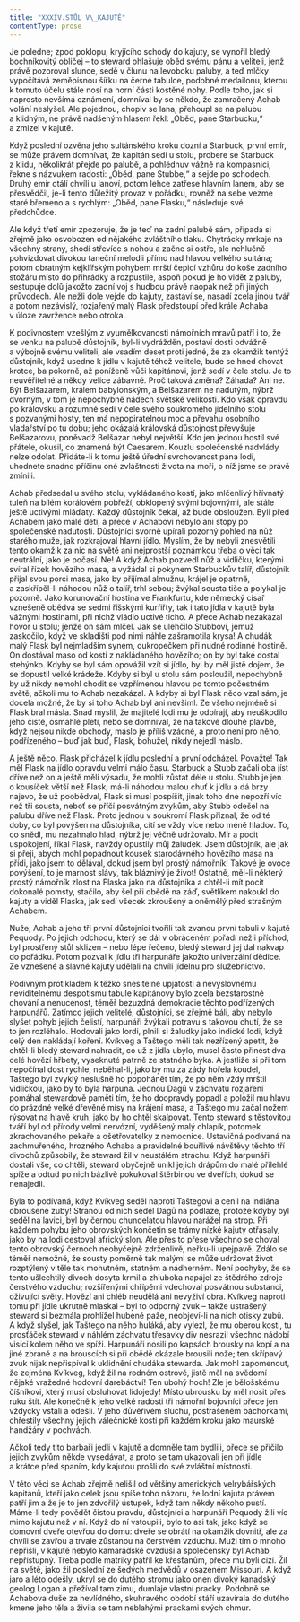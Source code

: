```yaml
---
title: "XXXIV.STŮL V\_KAJUTĚ"
contentType: prose
---
```


Je poledne; zpod poklopu, kryjícího schody do kajuty, se vynořil bledý bochníkovitý obličej – to steward ohlašuje oběd svému pánu a veliteli, jenž právě pozoroval slunce, sedě v člunu na levoboku paluby, a teď mlčky vypočítává zeměpisnou šířku na černé tabulce, podobné medailonu, kterou k tomuto účelu stále nosí na horní části kostěné nohy. Podle toho, jak si naprosto nevšímá oznámení, domníval by se někdo, že zamračený Achab volání neslyšel. Ale pojednou, chopiv se lana, přehoupl se na palubu a klidným, ne právě nadšeným hlasem řekl: „Oběd, pane Starbucku,“ a zmizel v kajutě.

Když poslední ozvěna jeho sultánského kroku dozní a Starbuck, první emír, se může právem domnívat, že kapitán sedí u stolu, probere se Starbuck z klidu, několikrát přejde po palubě, a pohlédnuv vážně na kompasnici, řekne s názvukem radosti: „Oběd, pane Stubbe,“ a sejde po schodech. Druhý emír otálí chvíli u lanoví, potom lehce zatřese hlavním lanem, aby se přesvědčil, je-li tento důležitý provaz v pořádku, rovněž na sebe vezme staré břemeno a s rychlým: „Oběd, pane Flasku,“ následuje své předchůdce.

Ale když třetí emír zpozoruje, že je teď na zadní palubě sám, připadá si zřejmě jako osvobozen od nějakého zvláštního tlaku. Chytrácky mrkaje na všechny strany, shodí střevíce s nohou a začne si ostře, ale nehlučně pohvizdovat divokou taneční melodii přímo nad hlavou velkého sultána; potom obratným kejklířským pohybem mrští čepicí vzhůru do koše zadního stožáru místo do přihrádky a rozpustile, aspoň pokud je ho vidět z paluby, sestupuje dolů jakožto zadní voj s hudbou právě naopak než při jiných průvodech. Ale nežli dole vejde do kajuty, zastaví se, nasadí zcela jinou tvář a potom nezávislý, rozjařený malý Flask předstoupí před krále Achaba v úloze zavržence nebo otroka.

K podivnostem vzešlým z vyumělkovanosti námořních mravů patří i to, že se venku na palubě důstojník, byl-li vydrážděn, postaví dosti odvážně a výbojně svému veliteli, ale vsadím deset proti jedné, že za okamžik tentýž důstojník, když usedne k jídlu v kajutě téhož velitele, bude se hned chovat krotce, ba pokorně, až poníženě vůči kapitánovi, jenž sedí v čele stolu. Je to neuvěřitelné a někdy velice zábavné. Proč taková změna? Záhada? Ani ne. Být Belšazarem, králem babylonským, a Belšazarem ne nadutým, nýbrž dvorným, v tom je nepochybně nádech světské velikosti. Kdo však opravdu po královsku a rozumně sedí v čele svého soukromého jídelního stolu s pozvanými hosty, ten má nepopiratelnou moc a převahu osobního vladařství po tu dobu; jeho okázalá královská důstojnost převyšuje Belšazarovu, poněvadž Belšazar nebyl největší. Kdo jen jednou hostil své přátele, okusil, co znamená být Caesarem. Kouzlu společenské nadvlády nelze odolat. Přidáte-li k tomu ještě úřední svrchovanost pána lodi, uhodnete snadno příčinu oné zvláštnosti života na moři, o níž jsme se právě zmínili.

Achab předsedal u svého stolu, vykládaného kostí, jako mlčenlivý hřívnatý tuleň na bílém korálovém pobřeží, obklopený svými bojovnými, ale stále ještě uctivými mláďaty. Každý důstojník čekal, až bude obsloužen. Byli před Achabem jako malé děti, a přece v Achabovi nebylo ani stopy po společenské nadutosti. Důstojníci svorně upírali pozorný pohled na nůž starého muže, jak rozkrajoval hlavní jídlo. Myslím, že by nebyli znesvětili tento okamžik za nic na světě ani nejprostší poznámkou třeba o věci tak neutrální, jako je počasí. Ne! A když Achab pozvedl nůž a vidličku, kterými svíral řízek hovězího masa, a vyžádal si pokynem Starbuckův talíř, důstojník přijal svou porci masa, jako by přijímal almužnu, krájel je opatrně, a zaskřípěl-li náhodou nůž o talíř, trhl sebou; žvýkal sousta tiše a polykal je pozorně. Jako korunovační hostina ve Frankfurtu, kde německý císař vznešeně obědvá se sedmi říšskými kurfiřty, tak i tato jídla v kajutě byla vážnými hostinami, při nichž vládlo uctivé ticho. A přece Achab nezakázal hovor u stolu; jenže on sám mlčel. Jak se ulehčilo Stubbovi, jemuž zaskočilo, když ve skladišti pod nimi náhle zašramotila krysa! A chudák malý Flask byl nejmladším synem, oukropečkem při nudné rodinné hostině. On dostával maso od kosti z nakládaného hovězího; on by byl také dostal stehýnko. Kdyby se byl sám opovážil vzít si jídlo, byl by měl jistě dojem, že se dopustil velké krádeže. Kdyby si byl u stolu sám posloužil, nepochybně by už nikdy nemohl chodit se vzpřímenou hlavou po tomto počestném světě, ačkoli mu to Achab nezakázal. A kdyby si byl Flask něco vzal sám, je docela možné, že by si toho Achab byl ani nevšiml. Ze všeho nejméně si Flask bral másla. Snad myslil, že majitelé lodi mu je odpírají, aby neuškodilo jeho čisté, osmahlé pleti, nebo se domníval, že na takové dlouhé plavbě, když nejsou nikde obchody, máslo je příliš vzácné, a proto není pro něho, podřízeného – buď jak buď, Flask, bohužel, nikdy nejedl máslo.

A ještě něco. Flask přicházel k jídlu poslední a první odcházel. Považte! Tak měl Flask na jídlo opravdu velmi málo času. Starbuck a Stubb začali oba jíst dříve než on a ještě měli výsadu, že mohli zůstat déle u stolu. Stubb je jen o kousíček větší než Flask; má-li náhodou malou chuť k jídlu a dá brzy najevo, že už poobědval, Flask si musí pospíšit, jinak toho dne nepozří víc než tři sousta, neboť se příčí posvátným zvykům, aby Stubb odešel na palubu dříve než Flask. Proto jednou v soukromí Flask přiznal, že od té doby, co byl povýšen na důstojníka, cítí se vždy více nebo méně hladov. To, co snědl, mu nezahnalo hlad, nýbrž jej věčně udržovalo. Mír a pocit uspokojení, říkal Flask, navždy opustily můj žaludek. Jsem důstojník, ale jak si přeji, abych mohl popadnout kousek starodávného hovězího masa na přídi, jako jsem to dělával, dokud jsem byl prostý námořník! Takové je ovoce povýšení, to je marnost slávy, tak bláznivý je život! Ostatně, měl-li některý prostý námořník zlost na Flaska jako na důstojníka a chtěl-li mít pocit dokonalé pomsty, stačilo, aby šel při obědě na záď, světlíkem nakoukl do kajuty a viděl Flaska, jak sedí všecek zkroušený a oněmělý před strašným Achabem.

Nuže, Achab a jeho tři první důstojníci tvořili tak zvanou první tabuli v kajutě Pequody. Po jejich odchodu, který se dál v obráceném pořadí nežli příchod, byl prostřený stůl sklizen – nebo lépe řečeno, bledý steward jej dal nakvap do pořádku. Potom pozval k jídlu tři harpunáře jakožto univerzální dědice. Ze vznešené a slavné kajuty udělali na chvíli jídelnu pro služebnictvo.

Podivným protikladem k těžko snesitelné upjatosti a nevýslovnému neviditelnému despotismu tabule kapitánovy bylo zcela bezstarostné chování a nenucenost, téměř bezuzdná demokracie těchto podřízených harpunářů. Zatímco jejich velitelé, důstojníci, se zřejmě báli, aby nebylo slyšet pohyb jejich čelistí, harpunáři žvýkali potravu s takovou chutí, že se to jen rozléhalo. Hodovali jako lordi, plnili si žaludky jako indické lodi, když celý den nakládají koření. Kvíkveg a Taštego měli tak nezřízený apetit, že chtěl-li bledý steward nahradit, co už z jídla ubylo, musel často přinést dva celé hovězí hřbety, vyseknuté patrně ze statného býka. A jestliže si při tom nepočínal dost rychle, neběhal-li, jako by mu za zády hořela koudel, Taštego byl zvyklý neslušně ho popohánět tím, že po něm vždy mrštil vidličkou, jako by to byla harpuna. Jednou Dagů v záchvatu rozjaření pomáhal stewardově paměti tím, že ho doopravdy popadl a položil mu hlavu do prázdné velké dřevěné mísy na krájení masa, a Taštego mu začal nožem rýsovat na hlavě kruh, jako by ho chtěl skalpovat. Tento steward s těstovitou tváří byl od přírody velmi nervózní, vyděšený malý chlapík, potomek zkrachovaného pekaře a ošetřovatelky z nemocnice. Ustavičná podívaná na zachmuřeného, hrozného Achaba a pravidelné bouřlivé návštěvy těchto tří divochů způsobily, že steward žil v neustálém strachu. Když harpunáři dostali vše, co chtěli, steward obyčejně unikl jejich drápům do malé přilehlé spíže a odtud po nich bázlivě pokukoval štěrbinou ve dveřích, dokud se nenajedli.

Byla to podívaná, když Kvíkveg seděl naproti Taštegovi a cenil na indiána obroušené zuby! Stranou od nich seděl Dagů na podlaze, protože kdyby byl seděl na lavici, byl by černou chundelatou hlavou narážel na strop. Při každém pohybu jeho obrovských končetin se trámy nízké kajuty otřásaly, jako by na lodi cestoval africký slon. Ale přes to přese všechno se choval tento obrovský černoch neobyčejně zdrženlivě, neřku-li upejpavě. Zdálo se téměř nemožné, že sousty poměrně tak malými se může udržovat život rozptýlený v těle tak mohutném, statném a nádherném. Není pochyby, že se tento ušlechtilý divoch dosyta krmil a zhluboka napájel ze štědrého zdroje čerstvého vzduchu; rozšířenými chřípěmi vdechoval posvátnou substanci, oživující světy. Hovězí ani chléb neudělá ani nevyživí obra. Kvíkveg naproti tomu při jídle ukrutně mlaskal – byl to odporný zvuk – takže ustrašený steward si bezmála prohlížel hubené paže, neobjeví-li na nich otisky zubů. A když slyšel, jak Taštego na něho huláká, aby vylezl, že mu oberou kosti, tu prosťáček steward v náhlém záchvatu třesavky div nesrazil všechno nádobí visící kolem něho ve spíži. Harpunáři nosili po kapsách brousky na kopí a na jiné zbraně a na brouscích si při obědě okázale brousili nože; ten skřípavý zvuk nijak nepřispíval k uklidnění chudáka stewarda. Jak mohl zapomenout, že zejména Kvíkveg, když žil na rodném ostrově, jistě měl na svědomí nějaké vražedné hodovní darebáctví! Ten ubohý hoch! Zle je bělošskému číšníkovi, který musí obsluhovat lidojedy! Místo ubrousku by měl nosit přes ruku štít. Ale konečně k jeho velké radosti tři námořní bojovníci přece jen vždycky vstali a odešli. V jeho důvěřivém sluchu, postrašeném báchorkami, chřestily všechny jejich válečnické kosti při každém kroku jako maurské handžáry v pochvách.

Ačkoli tedy tito barbaři jedli v kajutě a domněle tam bydlili, přece se příčilo jejich zvykům někde vysedávat, a proto se tam ukazovali jen při jídle a krátce před spaním, kdy kajutou prošli do své zvláštní místnosti.

V této věci se Achab zřejmě nelišil od většiny amerických velrybářských kapitánů, kteří jako celek jsou spíše toho názoru, že lodní kajuta právem patří jim a že je to jen zdvořilý ústupek, když tam někdy někoho pustí. Máme-li tedy povědět čistou pravdu, důstojníci a harpunáři Pequody žili víc mimo kajutu než v ní. Když do ní vstoupili, bylo to asi tak, jako když se domovní dveře otevřou do domu: dveře se obrátí na okamžik dovnitř, ale za chvíli se zavřou a trvale zůstanou na čerstvém vzduchu. Muži tím o mnoho nepřišli, v kajutě nebylo kamarádské ovzduší a společensky byl Achab nepřístupný. Třeba podle matriky patřil ke křesťanům, přece mu byli cizí. Žil na světě, jako žil poslední ze šedých medvědů v osazeném Missouri. A když jaro a léto odešly, ukryl se do dutého stromu jako onen divoký kanadský geolog Logan a přežíval tam zimu, dumlaje vlastní pracky. Podobně se Achabova duše za nevlídného, skuhravého období stáří uzavírala do dutého kmene jeho těla a živila se tam neblahými prackami svých chmur.
